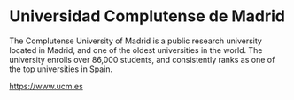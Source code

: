 # Universidad Complutense de Madrid

The Complutense University of Madrid is a public research university located in Madrid, and one of the oldest universities in the world. The university enrolls over 86,000 students, and consistently ranks as one of the top universities in Spain.

https://www.ucm.es<BR>

